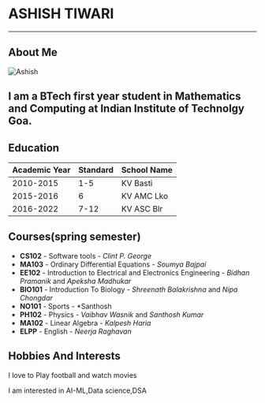 # ASHISH TIWARI
-------------------------------------------------------------------------------------------------------------------------------
## About Me
![Ashish](https://img.freepik.com/free-vector/it-takes-two-tango-idiom_1308-17930.jpg?w=740&t=st=1682403793~exp=1682404393~hmac=d07885a31611d0ca32b2701e57828b4097962b223bde97cb34bb535d73bf300b)

I am a BTech first year student in Mathematics and Computing at Indian Institute of Technolgy Goa.
-------------------------------------------------------------------------------------------------------------------------------
## Education
   | Academic Year   | Standard  | School Name |
   |-----------------|-----------|-------------|
   | 2010-2015       |  1-5      |   KV Basti  |
   | 2015-2016       |  6        |   KV AMC Lko|
   | 2016-2022       | 7-12      | KV ASC Blr  |
   
## Courses(spring semester)
* **CS102** - Software tools - *Clint P. George*
* **MA103** - Ordinary Differential Equations - *Soumya Bajpai*
* **EE102** - Introduction to Electrical and Electronics Engineering - *Bidhan Pramanik* and *Apeksha Madhukar*
* **BIO101** - Introduction To Biology - *Shreenath Balakrishna* and *Nipa Chongdar*
* **NO101** - Sports - *Santhosh 
* **PH102** - Physics - *Vaibhav Wasnik* and *Santhosh Kumar*
* **MA102** - Linear Algebra - *Kalpesh Haria*
* **ELPP**  - English - *Neerja Raghavan*

## Hobbies And Interests 
I love to Play football and watch movies

I  am interested in AI-ML,Data science,DSA
